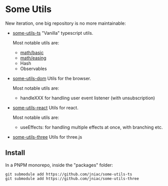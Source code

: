 # Some Utils

New iteration, one big repository is no more maintainable:

- [some-utils-ts](https://github.com/jniac/some-utils-ts)
  "Vanilla" typescript utils.

  Most notable utils are:

  - [math/basic](src/math/basic.ts)
  - [math/easing](src/math/easing/)
  - Hash
  - Observables

- [some-utils-dom](https://github.com/jniac/some-utils-dom)
  Utils for the browser.

  Most notable utils are:

  - handleXXX for handling user event listener (with unsubscription)

- [some-utils-react](https://github.com/jniac/some-utils-react)
  Utils for react.

  Most notable utils are:

  - useEffects: for handling multiple effects at once, with branching etc.

- [some-utils-three](https://github.com/jniac/some-utils-three)
  Utils for three.js

## Install

In a PNPM monorepo, inside the "packages" folder:

```
git submodule add https://github.com/jniac/some-utils-ts
git submodule add https://github.com/jniac/some-utils-three
```
